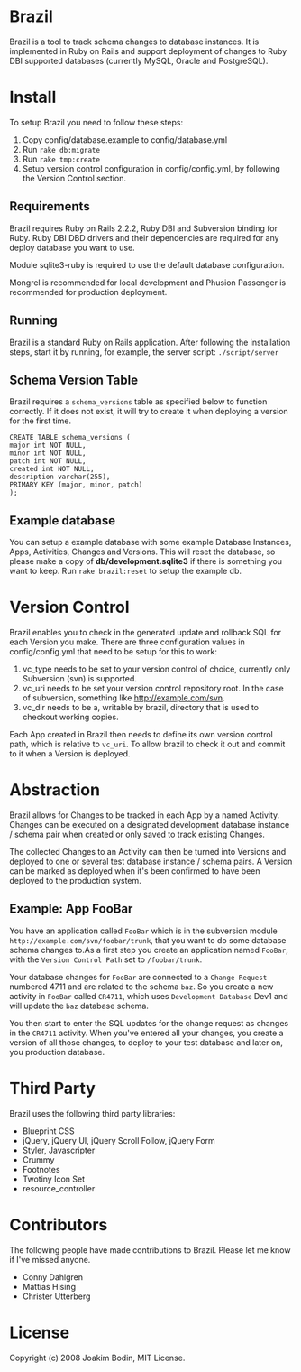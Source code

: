 # Brazil
Brazil is a tool to track schema changes to database instances. It is implemented in Ruby on Rails and support deployment of changes to Ruby DBI supported databases (currently MySQL, Oracle and PostgreSQL).

# Install
To setup Brazil you need to follow these steps:

1. Copy config/database.example to config/database.yml
2. Run `rake db:migrate`
3. Run `rake tmp:create`
4. Setup version control configuration in config/config.yml, by following the Version Control section.

## Requirements
Brazil requires Ruby on Rails 2.2.2, Ruby DBI and Subversion binding for Ruby. Ruby DBI DBD drivers and their dependencies are required for any deploy database you want to use.

Module sqlite3-ruby is required to use the default database configuration.

Mongrel is recommended for local development and Phusion Passenger is recommended for production deployment.

## Running
Brazil is a standard Ruby on Rails application. After following the installation steps, start it by running, for example, the server script: `./script/server`

## Schema Version Table
Brazil requires a `schema_versions` table as specified below to function correctly. If it does not exist, it will try to create it when deploying a version for the first time.

    CREATE TABLE schema_versions (
    major int NOT NULL,
    minor int NOT NULL,
    patch int NOT NULL,
    created int NOT NULL,
    description varchar(255),
    PRIMARY KEY (major, minor, patch)
    );

## Example database
You can setup a example database with some example Database Instances, Apps, Activities, Changes and Versions. This will reset the database, so please make a copy of **db/development.sqlite3** if there is something you want to keep. Run `rake brazil:reset` to setup the example db.

# Version Control
Brazil enables you to check in the generated update and rollback SQL for each Version you make. There are three configuration values in config/config.yml that need to be setup for this to work:

1. vc_type needs to be set to your version control of choice, currently only Subversion (svn) is supported.
2. vc_uri needs to be set your version control repository root. In the case of subversion, something like http://example.com/svn.
3. vc_dir needs to be a, writable by brazil, directory that is used to checkout working copies.

Each App created in Brazil then needs to define its own version control path, which is relative to `vc_uri`. To allow brazil to check it out and commit to it when a Version is deployed.

# Abstraction
Brazil allows for Changes to be tracked in each App by a named Activity. Changes can be executed on a designated development database instance / schema pair when created or only saved to track existing Changes.

The collected Changes to an Activity can then be turned into Versions and deployed to one or several test database instance / schema pairs. A Version can be marked as deployed when it's been confirmed to have been deployed to the production system.

## Example: App FooBar
You have an application called `FooBar` which is in the subversion module `http://example.com/svn/foobar/trunk`, that you want to do some database schema changes to.As a first step you create an application named `FooBar`, with the `Version Control Path` set to `/foobar/trunk`.

Your database changes for `FooBar` are connected to a `Change Request` numbered 4711 and are related to the schema `baz`. So you create a new activity in `FooBar` called `CR4711`, which uses `Development Database` Dev1 and will update the `baz` database schema.

You then start to enter the SQL updates for the change request as changes in the `CR4711` activity. When you've entered all your changes, you create a version of all those changes, to deploy to your test database and later on, you production database.

# Third Party
Brazil uses the following third party libraries:

* Blueprint CSS
* jQuery, jQuery UI, jQuery Scroll Follow, jQuery Form
* Styler, Javascripter
* Crummy
* Footnotes
* Twotiny Icon Set
* resource_controller

# Contributors
The following people have made contributions to Brazil. Please let me know if I've missed anyone.

* Conny Dahlgren
* Mattias Hising
* Christer Utterberg

# License
Copyright (c) 2008 Joakim Bodin, MIT License.
